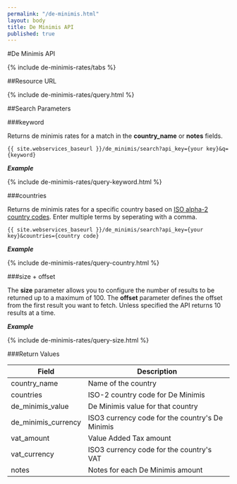 ```yaml
---
permalink: "/de-minimis.html"
layout: body
title: De Minimis API
published: true
---
```


#De Minimis API

{% include de-minimis-rates/tabs %}

##Resource URL

{% include de-minimis-rates/query.html %}

##Search Parameters

###keyword

Returns de minimis rates for a match in the **country_name** or **notes** fields.

    {{ site.webservices_baseurl }}/de_minimis/search?api_key={your key}&q={keyword}

**_Example_**

{% include de-minimis-rates/query-keyword.html %}

###countries

Returns de minimis rates for a specific country based on [ISO alpha-2 country codes](http://www.iso.org/iso/home/standards/country_codes/country_names_and_code_elements.htm). Enter multiple terms by seperating with a comma.

    {{ site.webservices_baseurl }}/de_minimis/search?api_key={your key}&countries={country code}

**_Example_**

{% include de-minimis-rates/query-country.html %}

###size + offset

The **size** parameter allows you to configure the number of results to be returned up to a maximum of 100. The **offset** parameter defines the offset from the first result you want to fetch. Unless specified the API returns 10 results at a time.

**_Example_**

{% include de-minimis-rates/query-size.html %}

###Return Values

| Field               | Description                                                     |
| ---------------     | --------------------------------------------------------------- |
| country_name        | Name of the country |
| countries           | ISO-2 country code for De Minimis |
| de_minimis_value    | De Minimis value for that country |
| de_minimis_currency | ISO3 currency code for the country's De Minimis |
| vat_amount          | Value Added Tax amount |
| vat_currency        | ISO3 currency code for the country's VAT |
| notes               | Notes for each De Minimis amount |
